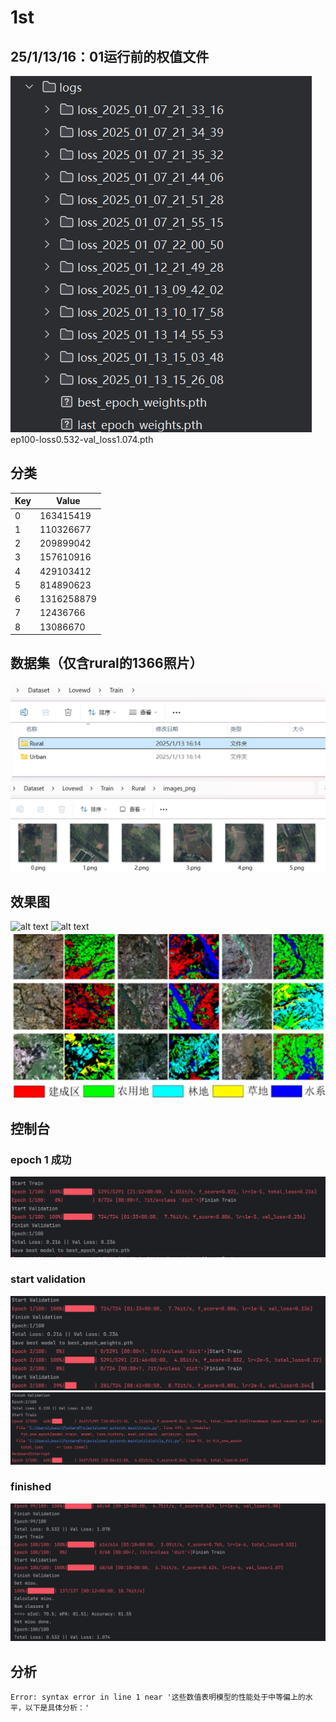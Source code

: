 # 1st
  
## 25/1/13/16：01运行前的权值文件    
![alt text](image-4.png )
ep100-loss0.532-val_loss1.074.pth
  
## 分类
| Key | Value |
|-----|-------|
| 0   | 163415419 |
| 1   | 110326677 |
| 2   | 209899042 |
| 3   | 157610916 |
| 4   | 429103412 |
| 5   | 814890623 |
| 6   | 1316258879 |
| 7   | 12436766 |
| 8   | 13086670 |

## 数据集（仅含rural的1366照片）
![alt text](image-6.png )
![alt text](image-7.png )
  
## 效果图
![alt text](7320.jpg )
![alt text](tmpa_vewdbr.PNG )
![alt text](image-8.png)
  
## 控制台
### epoch 1 成功
![alt text](image-1.png )
### start validation
![alt text](image-2.png )
![alt text](image-3.png )
### finished
![alt text](image-5.png )
  
## 分析

```
Error: syntax error in line 1 near '这些数值表明模型的性能处于中等偏上的水平，以下是具体分析：'
```  

  